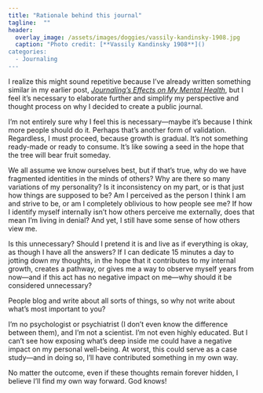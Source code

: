 ```yaml
---
title: "Rationale behind this journal"
tagline:  ""
header:
  overlay_image: /assets/images/doggies/vassily-kandinsky-1908.jpg
  caption: "Photo credit: [**Vassily Kandinsky 1908**]()
categories:
  - Journaling
---
```


I realize this might sound repetitive because I’ve already written something similar in my earlier post, *[Journaling’s Effects on My Mental Health](#)*, but I feel it’s necessary to elaborate further and simplify my perspective and thought process on why I decided to create a public journal.  

I’m not entirely sure why I feel this is necessary—maybe it’s because I think more people should do it. Perhaps that’s another form of validation. Regardless, I must proceed, because growth is gradual. It’s not something ready-made or ready to consume. It’s like sowing a seed in the hope that the tree will bear fruit someday.  

We all assume we know ourselves best, but if that’s true, why do we have fragmented identities in the minds of others? Why are there so many variations of my personality? Is it inconsistency on my part, or is that just how things are supposed to be? Am I perceived as the person I think I am and strive to be, or am I completely oblivious to how people see me? If how I identify myself internally isn’t how others perceive me externally, does that mean I’m living in denial? And yet, I still have some sense of how others view me.  

Is this unnecessary? Should I pretend it is and live as if everything is okay, as though I have all the answers? If I can dedicate 15 minutes a day to jotting down my thoughts, in the hope that it contributes to my internal growth, creates a pathway, or gives me a way to observe myself years from now—and if this act has no negative impact on me—why should it be considered unnecessary?  

People blog and write about all sorts of things, so why not write about what’s most important to you?  

I’m no psychologist or psychiatrist (I don’t even know the difference between them), and I’m not a scientist. I’m not even highly educated. But I can’t see how exposing what’s deep inside me could have a negative impact on my personal well-being. At worst, this could serve as a case study—and in doing so, I’ll have contributed something in my own way.  

No matter the outcome, even if these thoughts remain forever hidden, I believe I’ll find my own way forward. God knows!